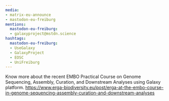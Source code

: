 ```yaml
---
media:
- matrix-eu-announce
- mastodon-eu-freiburg
mentions:
  mastodon-eu-freiburg:
  - galaxyproject@mstdn.science
hashtags:
  mastodon-eu-freiburg:
  - UseGalaxy
  - GalaxyProject
  - EOSC
  - UniFreiburg
---
```

Know more about the recent EMBO Practical Course on Genome Sequencing, Assembly, Curation, and Downstream Analyses using Galaxy platform.
https://www.erga-biodiversity.eu/post/erga-at-the-embo-course-in-genome-sequencing-assembly-curation-and-downstream-analyses